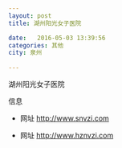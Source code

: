 ```yaml
--- 
layout: post 
title: 湖州阳光女子医院

date:   2016-05-03 13:39:56 
categories: 其他  
city: 泉州
  
--- 
```

   
湖州阳光女子医院

信息
 - 网址 http://www.snvzi.com

 - 网址 http://www.hznvzi.com


